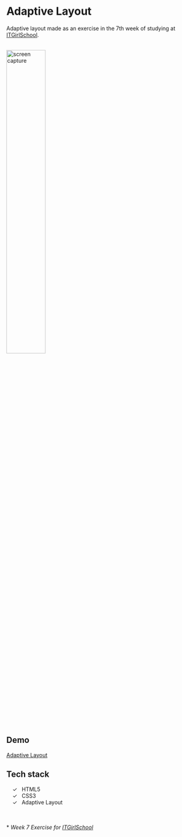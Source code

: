 # Adaptive Layout

Adaptive layout made as an exercise in the 7th week of studying at [ITGirlSchool].


<br>
<img width="45%" alt="screen capture" src="../main/captureweb.jpeg">

## Demo
[Adaptive Layout]

## Tech stack

&nbsp;&nbsp;&nbsp;&nbsp;&check;&nbsp;&nbsp; HTML5<br>
&nbsp;&nbsp;&nbsp;&nbsp;&check;&nbsp;&nbsp; CSS3<br>
&nbsp;&nbsp;&nbsp;&nbsp;&check;&nbsp;&nbsp; Adaptive Layout<br>

<br><br> 
\* _Week 7 Exercise for [ITGirlSchool]_ 
  

   [ITGirlSchool]: <https://itgirlschool.com/en>
   [Adaptive Layout]: <https://alenagm.github.io/adaptive-layout/>
